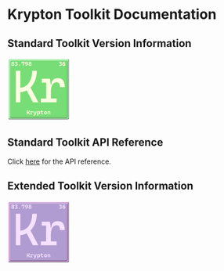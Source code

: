 # Krypton Toolkit Documentation

## Standard Toolkit Version Information

<a href="https://github.com/Krypton-Suite/Documentation/blob/main/Documents/Packages/Standard/Krypton-Toolkit-Suite-Standard-Modules.md"><img src="https://github.com/Krypton-Suite/Documentation/blob/main/Assets/Standard-Toolkit/StandardToolkit.png?raw=true" alt="Standard Toolkit Version Information" /></a>

## Standard Toolkit API Reference

Click [here](https://github.com/Krypton-Suite/Documentation/blob/main/Documents/API%20Reference/Standard%20Toolkit/Home.md) for the API reference.

## Extended Toolkit Version Information

<a href="https://github.com/Krypton-Suite/Documentation/blob/main/Documents/Packages/Extended/Krypton-Toolkit-Suite-Extended-Modules.md"><img src="https://github.com/Krypton-Suite/Documentation/blob/main/Assets/Extended-Toolkit/ExtendedToolkit.png?raw=true" alt="Extended Toolkit Version Information" /></a>